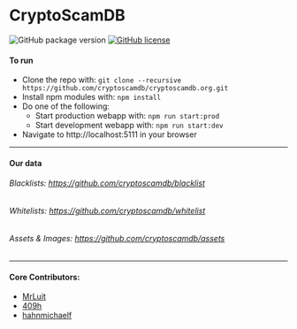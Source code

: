 # CryptoScamDB

![GitHub package version](https://img.shields.io/github/package-json/v/CryptoScamDB/cryptoscamdb.org.svg?style=flat-square) [![GitHub license](https://img.shields.io/github/license/CryptoScamDB/cryptoscamdb.org.svg?style=flat-square)](https://github.com/CryptoScamDB/cryptoscamdb.org/blob/master/LICENSE)

#### To run

- Clone the repo with:
`git clone --recursive https://github.com/cryptoscamdb/cryptoscamdb.org.git`
- Install npm modules with:
`npm install`
- Do one of the following:
    - Start production webapp with: `npm run start:prod`
    - Start development webapp with: `npm run start:dev`
- Navigate to http://localhost:5111 in your browser
-----
#### Our data
###### Blacklists: https://github.com/cryptoscamdb/blacklist
###### Whitelists: https://github.com/cryptoscamdb/whitelist
###### Assets & Images: https://github.com/cryptoscamdb/assets
-----
#### Core Contributors:
- [MrLuit](https://github.com/mrluit)
- [409h](https://github.com/409h)
- [hahnmichaelf](https://github.com/hahnmichaelf)
